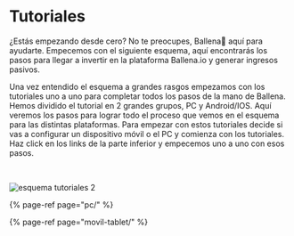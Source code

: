 # Tutoriales

¿Estás empezando desde cero? No te preocupes, Ballena🐋 aquí para ayudarte. Empecemos con el siguiente esquema, aquí encontrarás los pasos para llegar a invertir en la plataforma Ballena.io y generar ingresos pasivos.

Una vez entendido el esquema a grandes rasgos empezamos con los tutoriales uno a uno para completar todos los pasos de la mano de Ballena. Hemos dividido el tutorial en 2 grandes grupos, PC y Android/IOS. Aquí veremos los pasos para lograr todo el proceso que vemos en el esquema para las distintas plataformas. Para empezar con estos tutoriales decide si vas a configurar un dispositivo móvil o el PC y comienza con los tutoriales. Haz click en los links de la parte inferior y empecemos uno a uno con esos pasos.

​


![esquema tutoriales 2](https://user-images.githubusercontent.com/79335891/108889460-b0a1a200-760c-11eb-99a6-098407d1b08f.png)



{% page-ref page="pc/" %}

{% page-ref page="movil-tablet/" %}



